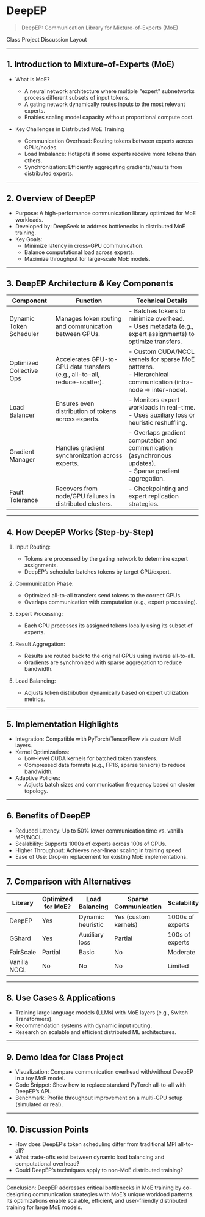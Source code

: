 # DeepEP

> DeepEP: Communication Library for Mixture-of-Experts (MoE)

Class Project Discussion Layout

---

## 1. Introduction to Mixture-of-Experts (MoE)

- What is MoE?
  - A neural network architecture where multiple "expert" subnetworks process different subsets of input tokens.
  - A gating network dynamically routes inputs to the most relevant experts.
  - Enables scaling model capacity without proportional compute cost.

- Key Challenges in Distributed MoE Training
  - Communication Overhead: Routing tokens between experts across GPUs/nodes.
  - Load Imbalance: Hotspots if some experts receive more tokens than others.
  - Synchronization: Efficiently aggregating gradients/results from distributed experts.

---

## 2. Overview of DeepEP

- Purpose: A high-performance communication library optimized for MoE workloads.
- Developed by: DeepSeek to address bottlenecks in distributed MoE training.
- Key Goals:
  - Minimize latency in cross-GPU communication.
  - Balance computational load across experts.
  - Maximize throughput for large-scale MoE models.

---

## 3. DeepEP Architecture & Key Components

| Component               | Function                                                                 | Technical Details                                                                 |
|------------------------------|-----------------------------------------------------------------------------|-------------------------------------------------------------------------------------|
| Dynamic Token Scheduler  | Manages token routing and communication between GPUs.                       | - Batches tokens to minimize overhead.<br>- Uses metadata (e.g., expert assignments) to optimize transfers. |
| Optimized Collective Ops | Accelerates GPU-to-GPU data transfers (e.g., all-to-all, reduce-scatter).    | - Custom CUDA/NCCL kernels for sparse MoE patterns.<br>- Hierarchical communication (intra-node → inter-node). |
| Load Balancer            | Ensures even distribution of tokens across experts.                         | - Monitors expert workloads in real-time.<br>- Uses auxiliary loss or heuristic reshuffling. |
| Gradient Manager         | Handles gradient synchronization across experts.                            | - Overlaps gradient computation and communication (asynchronous updates).<br>- Sparse gradient aggregation. |
| Fault Tolerance          | Recovers from node/GPU failures in distributed clusters.                    | - Checkpointing and expert replication strategies.                                  |

---

## 4. How DeepEP Works (Step-by-Step)

1. Input Routing:
   - Tokens are processed by the gating network to determine expert assignments.
   - DeepEP’s scheduler batches tokens by target GPU/expert.

2. Communication Phase:
   - Optimized all-to-all transfers send tokens to the correct GPUs.
   - Overlaps communication with computation (e.g., expert processing).

3. Expert Processing:
   - Each GPU processes its assigned tokens locally using its subset of experts.

4. Result Aggregation:
   - Results are routed back to the original GPUs using inverse all-to-all.
   - Gradients are synchronized with sparse aggregation to reduce bandwidth.

5. Load Balancing:
   - Adjusts token distribution dynamically based on expert utilization metrics.

---

## 5. Implementation Highlights

- Integration: Compatible with PyTorch/TensorFlow via custom MoE layers.
- Kernel Optimizations:
  - Low-level CUDA kernels for batched token transfers.
  - Compressed data formats (e.g., FP16, sparse tensors) to reduce bandwidth.
- Adaptive Policies:
  - Adjusts batch sizes and communication frequency based on cluster topology.

---

## 6. Benefits of DeepEP

- Reduced Latency: Up to 50% lower communication time vs. vanilla MPI/NCCL.
- Scalability: Supports 1000s of experts across 100s of GPUs.
- Higher Throughput: Achieves near-linear scaling in training speed.
- Ease of Use: Drop-in replacement for existing MoE implementations.

---

## 7. Comparison with Alternatives

| Library | Optimized for MoE? | Load Balancing | Sparse Communication | Scalability       |
|-------------|------------------------|--------------------|--------------------------|-----------------------|
| DeepEP      | Yes                    | Dynamic heuristic  | Yes (custom kernels)     | 1000s of experts      |
| GShard      | Yes                    | Auxiliary loss     | Partial                  | 100s of experts       |
| FairScale   | Partial                | Basic              | No                       | Moderate              |
| Vanilla NCCL| No                     | No                 | No                       | Limited               |

---

## 8. Use Cases & Applications

- Training large language models (LLMs) with MoE layers (e.g., Switch Transformers).
- Recommendation systems with dynamic input routing.
- Research on scalable and efficient distributed ML architectures.

---

## 9. Demo Idea for Class Project

- Visualization: Compare communication overhead with/without DeepEP in a toy MoE model.
- Code Snippet: Show how to replace standard PyTorch all-to-all with DeepEP’s API.
- Benchmark: Profile throughput improvement on a multi-GPU setup (simulated or real).

---

## 10. Discussion Points

- How does DeepEP’s token scheduling differ from traditional MPI all-to-all?
- What trade-offs exist between dynamic load balancing and computational overhead?
- Could DeepEP’s techniques apply to non-MoE distributed training?

---

Conclusion: DeepEP addresses critical bottlenecks in MoE training by co-designing communication strategies with MoE’s unique workload patterns. Its optimizations enable scalable, efficient, and user-friendly distributed training for large MoE models.
